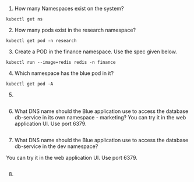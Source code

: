 1. How many Namespaces exist on the system?
```
kubectl get ns
```
2. How many pods exist in the research namespace?
```
kubectl get pod -n research
```
3. Create a POD in the finance namespace.
Use the spec given below.
```
kubectl run --image=redis redis -n finance
```
4. Which namespace has the blue pod in it?
```
kubectl get pod -A
```
5. 
```
```

6. What DNS name should the Blue application use to access the database db-service in its own namespace - marketing?
You can try it in the web application UI. Use port 6379.
```
```
7. What DNS name should the Blue application use to access the database db-service in the dev namespace?

You can try it in the web application UI. Use port 6379.
```
```
8.
